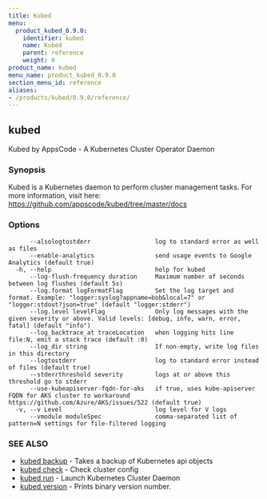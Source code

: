 ```yaml
---
title: Kubed
menu:
  product_kubed_0.9.0:
    identifier: kubed
    name: Kubed
    parent: reference
    weight: 0
product_name: kubed
menu_name: product_kubed_0.9.0
section_menu_id: reference
aliases:
- /products/kubed/0.9.0/reference/
---
```


## kubed

Kubed by AppsCode - A Kubernetes Cluster Operator Daemon

### Synopsis

Kubed is a Kubernetes daemon to perform cluster management tasks. For more information, visit here: https://github.com/appscode/kubed/tree/master/docs

### Options

```
      --alsologtostderr                  log to standard error as well as files
      --enable-analytics                 send usage events to Google Analytics (default true)
  -h, --help                             help for kubed
      --log-flush-frequency duration     Maximum number of seconds between log flushes (default 5s)
      --log.format logFormatFlag         Set the log target and format. Example: "logger:syslog?appname=bob&local=7" or "logger:stdout?json=true" (default "logger:stderr")
      --log.level levelFlag              Only log messages with the given severity or above. Valid levels: [debug, info, warn, error, fatal] (default "info")
      --log_backtrace_at traceLocation   when logging hits line file:N, emit a stack trace (default :0)
      --log_dir string                   If non-empty, write log files in this directory
      --logtostderr                      log to standard error instead of files (default true)
      --stderrthreshold severity         logs at or above this threshold go to stderr
      --use-kubeapiserver-fqdn-for-aks   if true, uses kube-apiserver FQDN for AKS cluster to workaround https://github.com/Azure/AKS/issues/522 (default true)
  -v, --v Level                          log level for V logs
      --vmodule moduleSpec               comma-separated list of pattern=N settings for file-filtered logging
```

### SEE ALSO

* [kubed backup](/products/kubed/0.9.0/reference/kubed_backup)	 - Takes a backup of Kubernetes api objects
* [kubed check](/products/kubed/0.9.0/reference/kubed_check)	 - Check cluster config
* [kubed run](/products/kubed/0.9.0/reference/kubed_run)	 - Launch Kubernetes Cluster Daemon
* [kubed version](/products/kubed/0.9.0/reference/kubed_version)	 - Prints binary version number.

